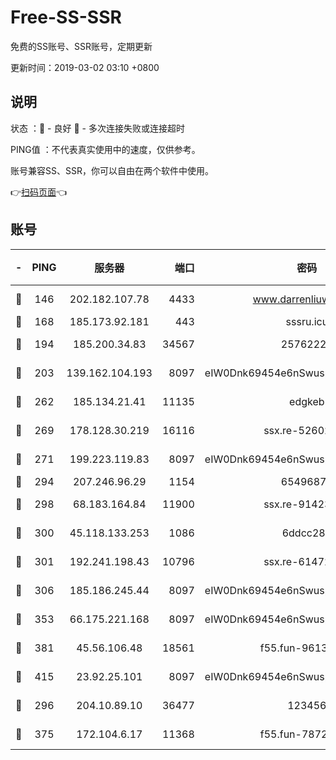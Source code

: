 # Free-SS-SSR

免费的SS账号、SSR账号，定期更新

更新时间：2019-03-02 03:10 +0800

## 说明

状态     ：🙂 - 良好 🙁 - 多次连接失败或连接超时

PING值   ：不代表真实使用中的速度，仅供参考。

账号兼容SS、SSR，你可以自由在两个软件中使用。

👉[扫码页面](https://liesauer.github.io/free-ss-ssr.github.io/)👈

## 账号

|-|PING|服务器|端口|密码|加密方式|区域|
|:----:|:----:|:-----:|-----:|:----:|:----:|:----:|
|🙂|146|202.182.107.78|4433|www.darrenliuwei.com|aes-256-cfb|JP|
|🙂|168|185.173.92.181|443|sssru.icu|rc4-md5|RU|
|🙂|194|185.200.34.83|34567|25762225|aes-256-cfb|US|
|🙂|203|139.162.104.193|8097|eIW0Dnk69454e6nSwuspv9DmS201tQ0D|aes-256-cfb|JP|
|🙂|262|185.134.21.41|11135|edgkeb|aes-256-cfb|GB|
|🙂|269|178.128.30.219|16116|ssx.re-52602728|aes-256-cfb|SG|
|🙂|271|199.223.119.83|8097|eIW0Dnk69454e6nSwuspv9DmS201tQ0D|aes-256-cfb|US|
|🙂|294|207.246.96.29|1154|65496879|chacha20|US|
|🙂|298|68.183.164.84|11900|ssx.re-91423865|aes-256-cfb|US|
|🙂|300|45.118.133.253|1086|6ddcc286|aes-256-cfb|SG|
|🙂|301|192.241.198.43|10796|ssx.re-61472012|aes-256-cfb|US|
|🙂|306|185.186.245.44|8097|eIW0Dnk69454e6nSwuspv9DmS201tQ0D|aes-256-cfb|NL|
|🙂|353|66.175.221.168|8097|eIW0Dnk69454e6nSwuspv9DmS201tQ0D|aes-256-cfb|US|
|🙂|381|45.56.106.48|18561|f55.fun-96139570|aes-256-cfb|US|
|🙂|415|23.92.25.101|8097|eIW0Dnk69454e6nSwuspv9DmS201tQ0D|aes-256-cfb|US|
|🙂|296|204.10.89.10|36477|123456|aes-256-cfb|US|
|🙂|375|172.104.6.17|11368|f55.fun-78724518|aes-256-cfb|US|
